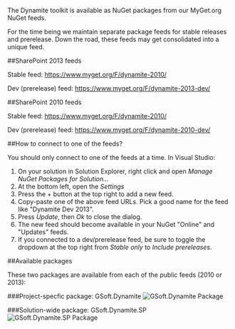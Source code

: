 The Dynamite toolkit is available as NuGet packages from our MyGet.org NuGet feeds. 

For the time being we maintain separate package feeds for stable releases and prerelease. Down the road, these feeds may get consolidated into a unique feed.

##SharePoint 2013 feeds

Stable feed: https://www.myget.org/F/dynamite-2010/

Dev (prerelease) feed: https://www.myget.org/F/dynamite-2013-dev/

##SharePoint 2010 feeds

Stable feed: https://www.myget.org/F/dynamite-2010/

Dev (prerelease) feed: https://www.myget.org/F/dynamite-2010-dev/

##How to connect to one of the feeds?

You should only connect to one of the feeds at a time. In Visual Studio:

1. On your solution in Solution Explorer, right click and open *Manage NuGet Packages for Solution...*
2. At the bottom left, open the *Settings*
3. Press the + button at the top right to add a new feed.
4. Copy-paste one of the above feed URLs. Pick a good name for the feed like "Dynamite Dev 2013".
5. Press *Update*, then *Ok* to close the dialog.
6. The new feed should become available in your NuGet "Online" and "Updates" feeds.
7. If you connected to a dev/prerelease feed, be sure to toggle the dropdown at the top right from *Stable only* to *Include prereleases*.

##Available packages

These two packages are available from each of the public feeds (2010 or 2013):

###Project-specfic package: GSoft.Dynamite
![GSoft.Dynamite Package](http://i.imgur.com/5qcWXpl.png)

###Solution-wide package: GSoft.Dynamite.SP
![GSoft.Dynamite.SP Package](http://i.imgur.com/dxcbsXW.png)

